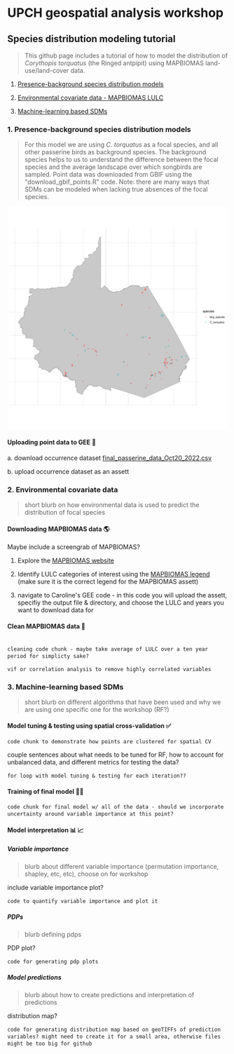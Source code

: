 # UPCH geospatial analysis workshop

## Species distribution modeling tutorial
> This github page includes a tutorial of how to model the distribution of _Corythopis torquatus_ (the Ringed antpipit) using MAPBIOMAS land-use/land-cover data.

1. [Presence-background species distribution models](https://github.com/ckglidden/UPCH-species-distribution-tutorial/edit/main/README.md#1-presence-background-species-distribution-models)

2. [Environmental covariate data - MAPBIOMAS LULC](https://github.com/ckglidden/UPCH-species-distribution-tutorial/edit/main/README.md#2-environmental-covariate-data)

3. [Machine-learning based SDMs](https://github.com/ckglidden/UPCH-species-distribution-tutorial/edit/main/README.md#3-machine-learning-based-sdms)


### 1. Presence-background species distribution models
> For this model we are using _C. torquatus_ as a focal species, and all other passerine birds as background species. The background species helps to  us to understand the difference between the focal species and the average landscape over which songbirds are sampled. Point data was downloaded from GBIF using the "download_gbif_points.R" code. Note: there are many ways that SDMs can be modeled when lacking true absences of the focal species.

![Figure 1. Distribution of points](https://github.com/ckglidden/UPCH-species-distribution-tutorial/blob/main/final_figures/c_torquatus_sdm_point_distribution.png)

#### Uploading point data to GEE :mosquito:

a. download occurrence dataset [final_passerine_data_Oct20_2022.csv](https://github.com/ckglidden/UPCH-species-distribution-tutorial/blob/main/data/final_passerine_dataset_Oct20_2022.csv)

b. upload occurrence dataset as an assett


### 2. Environmental covariate data
> short blurb on how environmental data is used to predict the distribution of focal species

#### Downloading MAPBIOMAS data :earth_americas:

Maybe include a screengrab of MAPBIOMAS?

1. Explore the [MAPBIOMAS website](https://plataforma.panamazonia.mapbiomas.org/)

2. Identify LULC categories of interest using the [MAPBIOMAS legend](https://mapbiomas.org/en/legend-codes) (make sure it is the correct legend for the MAPBIOMAS assett)

3. navigate to Caroline's GEE code - in this code you will upload the assett, specifiy the output file & directory, and choose the LULC and years you want to download data for


#### Clean MAPBIOMAS data :broom:

```

cleaning code chunk - maybe take average of LULC over a ten year period for simplicty sake?

```
```
vif or correlation analysis to remove highly correlated variables
```

### 3. Machine-learning based SDMs 
> short blurb on different algorithms that have been used and why we are using one specific one for the workshop (RF?)


#### Model tuning & testing using spatial cross-validation :white_check_mark:

```
code chunk to demonstrate how points are clustered for spatial CV
```

couple sentences about what needs to be tuned for RF, how to account for unbalanced data, and different metrics for testing the data?

```
for loop with model tuning & testing for each iteration??
```

#### Training of final model :woman_technologist:

```
code chunk for final model w/ all of the data - should we incorporate uncertainty around variable importance at this point?
``` 

#### Model interpretation :bar_chart: :chart_with_upwards_trend:

##### Variable importance
> blurb about different variable importance (permutation importance, shapley, etc, etc), choose on for workshop

include variable importance plot?

```
code to quantify variable importance and plot it
```

##### PDPs
> blurb defining pdps

PDP plot?

```
code for generating pdp plots
```

##### Model predictions
> blurb about how to create predictions and interpretation of predictions

distribution map?

```
code for generating distribution map based on geoTIFFs of prediction variables? might need to create it for a small area, otherwise files might be too big for github
```
